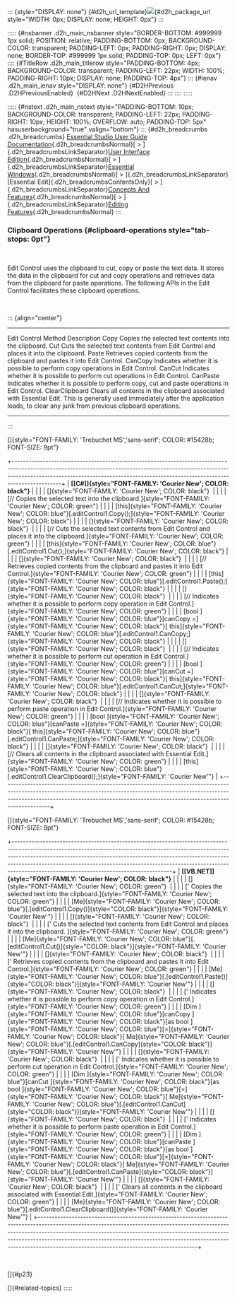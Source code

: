 ::: {style="DISPLAY: none"}
[](ms-xhelp:///?Id=d2h_url_template){#d2h_url_template}![](!package_url!){#d2h_package_url style="WIDTH: 0px; DISPLAY: none; HEIGHT: 0px"}
:::

::::: {#nsbanner .d2h_main_nsbanner style="BORDER-BOTTOM: #999999 1px solid; POSITION: relative; PADDING-BOTTOM: 0px; BACKGROUND-COLOR: transparent; PADDING-LEFT: 0px; PADDING-RIGHT: 0px; DISPLAY: none; BORDER-TOP: #999999 1px solid; PADDING-TOP: 0px; LEFT: 0px"}
:::: {#TitleRow .d2h_main_titlerow style="PADDING-BOTTOM: 4px; BACKGROUND-COLOR: transparent; PADDING-LEFT: 22px; WIDTH: 100%; PADDING-RIGHT: 10px; DISPLAY: none; PADDING-TOP: 4px"}
::: {#ienav .d2h_main_ienav style="DISPLAY: none"}
[](ms-xhelp:///?Id=54776a3d-6af1-49b3-881f-971d8a038288){#D2HPrevious .D2HPreviousEnabled}  [](ms-xhelp:///?Id=969d1e59-a0ec-4d53-a6a2-5ed6a61af4b2){#D2HNext .D2HNextEnabled}
:::
::::
:::::

::::: {#nstext .d2h_main_nstext style="PADDING-BOTTOM: 10px; BACKGROUND-COLOR: transparent; PADDING-LEFT: 22px; PADDING-RIGHT: 10px; HEIGHT: 100%; OVERFLOW: auto; PADDING-TOP: 5px" hasuserbackground="true" valign="bottom"}
::: {#d2h_breadcrumbs .d2h_breadcrumbs}
[Essential Studio User Guide Documentation](ms-xhelp:///?Id=12457748-09e3-4d74-a240-8e049cedf030){.d2h_breadcrumbsNormal}[ \> ]{.d2h_breadcrumbsLinkSeparator}[User Interface Edition](ms-xhelp:///?Id=c29296b7-531c-413b-a0ec-488ca1f7f669){.d2h_breadcrumbsNormal}[ \> ]{.d2h_breadcrumbsLinkSeparator}[Essential Windows](ms-xhelp:///?Id=e60759d8-47a4-4570-9d7a-16a68d63f2ea){.d2h_breadcrumbsNormal}[ \> ]{.d2h_breadcrumbsLinkSeparator}[Essential Edit]{.d2h_breadcrumbsContentsOnly}[ \> ]{.d2h_breadcrumbsLinkSeparator}[Concepts And Features](ms-xhelp:///?Id=7c39cee6-8434-4711-a18e-efaba8ac85c0){.d2h_breadcrumbsNormal}[ \> ]{.d2h_breadcrumbsLinkSeparator}[Editing Features](ms-xhelp:///?Id=09b6fb4f-a916-4433-9bd6-4b72b9546754){.d2h_breadcrumbsNormal}
:::

### Clipboard Operations {#clipboard-operations style="tab-stops: 0pt"}

 

Edit Control uses the clipboard to cut, copy or paste the text data. It stores the data in the clipboard for cut and copy operations and retrieves data from the clipboard for paste operations. The following APIs in the Edit Control facilitates these clipboard operations.

 

::: {align="center"}
  --------------------- --------------------------------------------------------------------------------------------------------------------------------------------------------------------------------------------
  Edit Control Method   Description
  Copy                  Copies the selected text contents into the clipboard.
  Cut                   Cuts the selected text contents from Edit Control and places it into the clipboard.
  Paste                 Retrieves copied contents from the clipboard and pastes it into Edit Control.
  CanCopy               Indicates whether it is possible to perform copy operations in Edit Control.
  CanCut                Indicates whether it is possible to perform cut operations in Edit Control.
  CanPaste              Indicates whether it is possible to perform copy, cut and paste operations in Edit Control.
  ClearClipboard        Clears all contents in the clipboard associated with Essential Edit. This is generally used immediately after the application loads, to clear any junk from previous clipboard operations.
  --------------------- --------------------------------------------------------------------------------------------------------------------------------------------------------------------------------------------
:::

[]{style="FONT-FAMILY: 'Trebuchet MS','sans-serif'; COLOR: #15428b; FONT-SIZE: 9pt"} 

+-----------------------------------------------------------------------------------------------------------------------------------------------------------------------------------------------------------------------------------------------------------+
| **[\[C#\]]{style="FONT-FAMILY: 'Courier New'; COLOR: black"}**                                                                                                                                                                                            |
|                                                                                                                                                                                                                                                           |
| []{style="FONT-FAMILY: 'Courier New'; COLOR: black"}                                                                                                                                                                                                      |
|                                                                                                                                                                                                                                                           |
| [// Copies the selected text into the clipboard.]{style="FONT-FAMILY: 'Courier New'; COLOR: green"}                                                                                                                                                       |
|                                                                                                                                                                                                                                                           |
| [this]{style="FONT-FAMILY: 'Courier New'; COLOR: blue"}[.editControl1.Copy();]{style="FONT-FAMILY: 'Courier New'; COLOR: black"}                                                                                                                          |
|                                                                                                                                                                                                                                                           |
| []{style="FONT-FAMILY: 'Courier New'; COLOR: black"}                                                                                                                                                                                                      |
|                                                                                                                                                                                                                                                           |
| [// Cuts the selected text contents from Edit Control and places it into the clipboard.]{style="FONT-FAMILY: 'Courier New'; COLOR: green"}                                                                                                                |
|                                                                                                                                                                                                                                                           |
| [this]{style="FONT-FAMILY: 'Courier New'; COLOR: blue"}[.editControl1.Cut();]{style="FONT-FAMILY: 'Courier New'; COLOR: black"}                                                                                                                           |
|                                                                                                                                                                                                                                                           |
| []{style="FONT-FAMILY: 'Courier New'; COLOR: black"}                                                                                                                                                                                                      |
|                                                                                                                                                                                                                                                           |
| [// Retrieves copied contents from the clipboard and pastes it into Edit Control.]{style="FONT-FAMILY: 'Courier New'; COLOR: green"}                                                                                                                      |
|                                                                                                                                                                                                                                                           |
| [this]{style="FONT-FAMILY: 'Courier New'; COLOR: blue"}[.editControl1.Paste();]{style="FONT-FAMILY: 'Courier New'; COLOR: black"}                                                                                                                         |
|                                                                                                                                                                                                                                                           |
| []{style="FONT-FAMILY: 'Courier New'; COLOR: black"}                                                                                                                                                                                                      |
|                                                                                                                                                                                                                                                           |
| [// Indicates whether it is possible to perform copy operation in Edit Control.]{style="FONT-FAMILY: 'Courier New'; COLOR: green"}                                                                                                                        |
|                                                                                                                                                                                                                                                           |
| [bool ]{style="FONT-FAMILY: 'Courier New'; COLOR: blue"}[canCopy =]{style="FONT-FAMILY: 'Courier New'; COLOR: black"}[ this]{style="FONT-FAMILY: 'Courier New'; COLOR: blue"}[.editControl1.CanCopy;]{style="FONT-FAMILY: 'Courier New'; COLOR: black"}   |
|                                                                                                                                                                                                                                                           |
| []{style="FONT-FAMILY: 'Courier New'; COLOR: black"}                                                                                                                                                                                                      |
|                                                                                                                                                                                                                                                           |
| [// Indicates whether it is possible to perform cut operation in Edit Control.]{style="FONT-FAMILY: 'Courier New'; COLOR: green"}                                                                                                                         |
|                                                                                                                                                                                                                                                           |
| [bool ]{style="FONT-FAMILY: 'Courier New'; COLOR: blue"}[canCut =]{style="FONT-FAMILY: 'Courier New'; COLOR: black"}[ this]{style="FONT-FAMILY: 'Courier New'; COLOR: blue"}[.editControl1.CanCut;]{style="FONT-FAMILY: 'Courier New'; COLOR: black"}     |
|                                                                                                                                                                                                                                                           |
| []{style="FONT-FAMILY: 'Courier New'; COLOR: black"}                                                                                                                                                                                                      |
|                                                                                                                                                                                                                                                           |
| [// Indicates whether it is possible to perform paste operation in Edit Control.]{style="FONT-FAMILY: 'Courier New'; COLOR: green"}                                                                                                                       |
|                                                                                                                                                                                                                                                           |
| [bool ]{style="FONT-FAMILY: 'Courier New'; COLOR: blue"}[canPaste =]{style="FONT-FAMILY: 'Courier New'; COLOR: black"}[ this]{style="FONT-FAMILY: 'Courier New'; COLOR: blue"}[.editControl1.CanPaste;]{style="FONT-FAMILY: 'Courier New'; COLOR: black"} |
|                                                                                                                                                                                                                                                           |
| []{style="FONT-FAMILY: 'Courier New'; COLOR: black"}                                                                                                                                                                                                      |
|                                                                                                                                                                                                                                                           |
| [// Clears all contents in the clipboard associated with Essential Edit.]{style="FONT-FAMILY: 'Courier New'; COLOR: green"}                                                                                                                               |
|                                                                                                                                                                                                                                                           |
| [this]{style="FONT-FAMILY: 'Courier New'; COLOR: blue"}[.editControl1.ClearClipboard();]{style="FONT-FAMILY: 'Courier New'"}                                                                                                                              |
+-----------------------------------------------------------------------------------------------------------------------------------------------------------------------------------------------------------------------------------------------------------+

[]{style="FONT-FAMILY: 'Trebuchet MS','sans-serif'; COLOR: #15428b; FONT-SIZE: 9pt"} 

+--------------------------------------------------------------------------------------------------------------------------------------------------------------------------------------------------------------------------------------------------------------------------------------------------------------------------------------------------------------------------------+
| **[\[VB.NET\]]{style="FONT-FAMILY: 'Courier New'; COLOR: black"}**                                                                                                                                                                                                                                                                                                             |
|                                                                                                                                                                                                                                                                                                                                                                                |
| []{style="FONT-FAMILY: 'Courier New'; COLOR: green"}                                                                                                                                                                                                                                                                                                                           |
|                                                                                                                                                                                                                                                                                                                                                                                |
| [\' Copies the selected text into the clipboard.]{style="FONT-FAMILY: 'Courier New'; COLOR: green"}                                                                                                                                                                                                                                                                            |
|                                                                                                                                                                                                                                                                                                                                                                                |
| [Me]{style="FONT-FAMILY: 'Courier New'; COLOR: blue"}[.[editControl1.Copy()]{style="COLOR: black"}]{style="FONT-FAMILY: 'Courier New'"}                                                                                                                                                                                                                                        |
|                                                                                                                                                                                                                                                                                                                                                                                |
| []{style="FONT-FAMILY: 'Courier New'; COLOR: black"}                                                                                                                                                                                                                                                                                                                           |
|                                                                                                                                                                                                                                                                                                                                                                                |
| [\' Cuts the selected text contents from Edit Control and places it into the clipboard. ]{style="FONT-FAMILY: 'Courier New'; COLOR: green"}                                                                                                                                                                                                                                    |
|                                                                                                                                                                                                                                                                                                                                                                                |
| [Me]{style="FONT-FAMILY: 'Courier New'; COLOR: blue"}[.[editControl1.Cut()]{style="COLOR: black"}]{style="FONT-FAMILY: 'Courier New'"}                                                                                                                                                                                                                                         |
|                                                                                                                                                                                                                                                                                                                                                                                |
| []{style="FONT-FAMILY: 'Courier New'; COLOR: black"}                                                                                                                                                                                                                                                                                                                           |
|                                                                                                                                                                                                                                                                                                                                                                                |
| [\' Retrieves copied contents from the clipboard and pastes it into Edit Control.]{style="FONT-FAMILY: 'Courier New'; COLOR: green"}                                                                                                                                                                                                                                           |
|                                                                                                                                                                                                                                                                                                                                                                                |
| [Me]{style="FONT-FAMILY: 'Courier New'; COLOR: blue"}[.[editControl1.Paste()]{style="COLOR: black"}]{style="FONT-FAMILY: 'Courier New'"}                                                                                                                                                                                                                                       |
|                                                                                                                                                                                                                                                                                                                                                                                |
| []{style="FONT-FAMILY: 'Courier New'; COLOR: black"}                                                                                                                                                                                                                                                                                                                           |
|                                                                                                                                                                                                                                                                                                                                                                                |
| [\' Indicates whether it is possible to perform copy operation in Edit Control.]{style="FONT-FAMILY: 'Courier New'; COLOR: green"}                                                                                                                                                                                                                                             |
|                                                                                                                                                                                                                                                                                                                                                                                |
| [Dim ]{style="FONT-FAMILY: 'Courier New'; COLOR: blue"}[canCopy ]{style="FONT-FAMILY: 'Courier New'; COLOR: black"}[as bool ]{style="FONT-FAMILY: 'Courier New'; COLOR: blue"}[=]{style="FONT-FAMILY: 'Courier New'; COLOR: black"}[ Me]{style="FONT-FAMILY: 'Courier New'; COLOR: blue"}[.[editControl1.CanCopy]{style="COLOR: black"}]{style="FONT-FAMILY: 'Courier New'"}   |
|                                                                                                                                                                                                                                                                                                                                                                                |
| []{style="FONT-FAMILY: 'Courier New'; COLOR: black"}                                                                                                                                                                                                                                                                                                                           |
|                                                                                                                                                                                                                                                                                                                                                                                |
| [\' Indicates whether it is possible to perform cut operation in Edit Control.]{style="FONT-FAMILY: 'Courier New'; COLOR: green"}                                                                                                                                                                                                                                              |
|                                                                                                                                                                                                                                                                                                                                                                                |
| [Dim ]{style="FONT-FAMILY: 'Courier New'; COLOR: blue"}[canCut ]{style="FONT-FAMILY: 'Courier New'; COLOR: black"}[as bool ]{style="FONT-FAMILY: 'Courier New'; COLOR: blue"}[=]{style="FONT-FAMILY: 'Courier New'; COLOR: black"}[ Me]{style="FONT-FAMILY: 'Courier New'; COLOR: blue"}[.[editControl1.CanCut]{style="COLOR: black"}]{style="FONT-FAMILY: 'Courier New'"}     |
|                                                                                                                                                                                                                                                                                                                                                                                |
| []{style="FONT-FAMILY: 'Courier New'; COLOR: black"}                                                                                                                                                                                                                                                                                                                           |
|                                                                                                                                                                                                                                                                                                                                                                                |
| [\' Indicates whether it is possible to perform paste operation in Edit Control.]{style="FONT-FAMILY: 'Courier New'; COLOR: green"}                                                                                                                                                                                                                                            |
|                                                                                                                                                                                                                                                                                                                                                                                |
| [Dim ]{style="FONT-FAMILY: 'Courier New'; COLOR: blue"}[canPaste ]{style="FONT-FAMILY: 'Courier New'; COLOR: black"}[as bool ]{style="FONT-FAMILY: 'Courier New'; COLOR: blue"}[=]{style="FONT-FAMILY: 'Courier New'; COLOR: black"}[ Me]{style="FONT-FAMILY: 'Courier New'; COLOR: blue"}[.[editControl1.CanPaste]{style="COLOR: black"}]{style="FONT-FAMILY: 'Courier New'"} |
|                                                                                                                                                                                                                                                                                                                                                                                |
| []{style="FONT-FAMILY: 'Courier New'; COLOR: black"}                                                                                                                                                                                                                                                                                                                           |
|                                                                                                                                                                                                                                                                                                                                                                                |
| [\' Clears all contents in the clipboard associated with Essential Edit.]{style="FONT-FAMILY: 'Courier New'; COLOR: green"}                                                                                                                                                                                                                                                    |
|                                                                                                                                                                                                                                                                                                                                                                                |
| [Me]{style="FONT-FAMILY: 'Courier New'; COLOR: blue"}[.editControl1.ClearClipboard()]{style="FONT-FAMILY: 'Courier New'"}                                                                                                                                                                                                                                                      |
+--------------------------------------------------------------------------------------------------------------------------------------------------------------------------------------------------------------------------------------------------------------------------------------------------------------------------------------------------------------------------------+

 

[]{#p23} 

[]{#related-topics}
:::::
